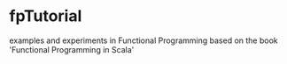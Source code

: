 # fpTutorial
examples and experiments in Functional Programming based on the book 'Functional Programming in Scala'
